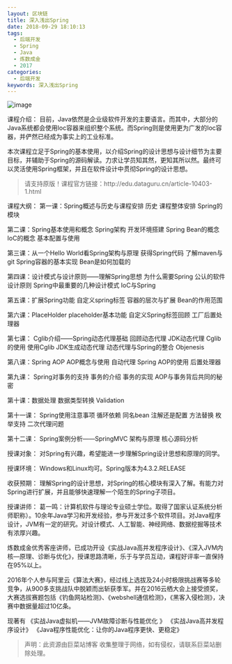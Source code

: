 ```yaml
---
layout: 区块链
title: 深入浅出Spring
date: 2018-09-29 18:10:13
tags:
  - 后端开发
  - Spring
  - Java
  - 炼数成金
  - 2017
categories:
  - 后端开发
keywords: 深入浅出Spring
---
```

![image](http://www.dataguru.cn/data/attachment/common/cf/110506d8f9mj9s1z94811z.jpg)

课程介绍：
目前，Java依然是企业级软件开发的主要语言。而其中，大部分的Java系统都会使用Ioc容器来组织整个系统。而Spring则是使用更为广发的Ioc容器，并俨然已经成为事实上的工业标准。

本次课程立足于Spring的基本使用，以介绍Spring的设计思想与设计细节为主要目标，并辅助于Spring的源码解读。力求让学员知其然，更知其所以然。最终可以灵活使用Spring框架，并且在软件设计中贯彻Spring的设计思想。

<!-- more -->
<blockquote class="blockquote-center">
请支持原版！课程官方链接：http://edu.dataguru.cn/article-10403-1.html</blockquote>
</blockquote>
课程大纲：
第一课：Spring概述与历史与课程安排
历史
课程整体安排
Spring的模块

第二课：Spring基本使用和概念
Spring架构
开发环境搭建
Spring Bean的概念
IoC的概念
基本配置与使用

第三课：从一个Hello World看Spring架构与原理
获得Spring代码
了解maven与git
Spring容器的基本实现
Bean是如何加载的

第四课：设计模式与设计原则——理解Spring思想
为什么需要Spring
公认的软件设计原则
Spring中最重要的几种设计模式
IoC与Spring

第五课：扩展Spring功能
自定义spring标签
容器的层次与扩展
Bean的作用范围

第六课：PlaceHolder
placeholder基本功能
自定义Spring标签回顾
工厂后置处理器

第七课： Cglib介绍——Spring动态代理基础
回顾动态代理
JDK动态代理
Cglib的使用
使用Cglib JDK生成动态代理
动态代理与Spring的整合
Objenesis

第八课：Spring AOP
AOP概念与使用
自动代理
Spring AOP的使用
后置处理器

第九课： Spring对事务的支持
事务的介绍
事务的实现
AOP与事务背后共同的秘密

第十课：数据处理
数据类型转换
Validation

第十一课： Spring使用注意事项
循环依赖
同名bean
注解还是配置
方法替换
枚举支持
二次代理问题

第十二课： Spring案例分析——SpringMVC
架构与原理
核心源码分析


授课对象：
对Spring有兴趣，希望能进一步理解Spring设计思想和原理的同学。

授课环境：
Windows和Linux均可。Spring版本为4.3.2.RELEASE

收获预期：
理解Spring的设计思想，对Spring的核心模块有深入了解。有能力对Spring进行扩展，并且能够快速理解一个陌生的Spring子项目。

授课讲师：
葛一鸣：计算机软件与理论专业硕士学位。取得了国家认证系统分析师职称）。10余年Java学习和开发经验，参与开发过多个软件项目。对Java程序设计，JVM有一定的研究。对设计模式、人工智能、神经网络、数据挖掘等技术有浓厚兴趣。

炼数成金优秀客座讲师，已成功开设《实战Java高并发程序设计》、《深入JVM内核—原理、诊断与优化》，授课思路清晰，乐于与学员互动，课程好评率一直保持在95%以上。

2016年个人参与阿里云《算法大赛》，经过线上选拔及24小时极限挑战赛等多轮竞争，从900多支挑战队中脱颖而出斩获季军。并在2016云栖大会上接受颁奖，大赛选拔赛题包括《钓鱼网站检测》、《webshell通信检测》，《黑客入侵检测》，决赛中数据量超过10亿条。

现著有
《实战Java虚拟机——JVM故障诊断与性能优化 》
《实战Java高并发程序设计》
《Java程序性能优化：让你的Java程序更快、更稳定》


<blockquote class="blockquote-center">声明：此资源由巨菜站博客 收集整理于网络，如有侵权，请联系巨菜站删除处理。</blockquote>

<div id="jspay" sid="ZyYSvEE2515" style="display:none">ZyYSvEE2515</div>
<script type="text/javascript" src="https://www.fageka.com/j.js"></script>
<script type="text/javascript" src="https://www.fageka.com/f.js" charset="utf-8"></script>
